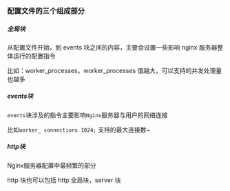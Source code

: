 ### 配置文件的三个组成部分

##### 全局块

从配置文件开始，到 events 块之间的内容，主要会设置一些影响 nginx 服务器整体运行的配置指令

比如：worker_processes。worker_processes 值越大，可以支持的并发处理量也越多

##### events块

`events`块涉及的指令主要影响`Nginx`服务器与用户的网络连接

比如`worker_ connections 1024;` 支持的最大连接数~

##### http块

Nginx服务器配置中最频繁的部分

http 块也可以包括 http 全局块，server 块